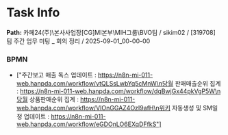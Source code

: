 # Task Info

**Path:** 카페24(주)\본사사업장\[CG]MI본부\MIH그룹\BVO팀 / sikim02 / [319708] 팀 주간 업무 미팅 _ 회의 정리 / 2025-09-01_00-00-00

### BPMN
- ["주간보고 매출 독스 업데이트 : https://n8n-mi-011-web.hanpda.com/workflow/vtQLSsLwbYq5cMnW\n당월 판매매출순위 집계 : https://n8n-mi-011-web.hanpda.com/workflow/dqBwjGx44pkVgP5W\n당월 상품판매순위 집계 : https://n8n-mi-011-web.hanpda.com/workflow/VIOnGGAZ4OzI9afH\n위키 자동생성 및 SM일정 업데이트 : https://n8n-mi-011-web.hanpda.com/workflow/eGDOnLO6EXqDFfkS"]


